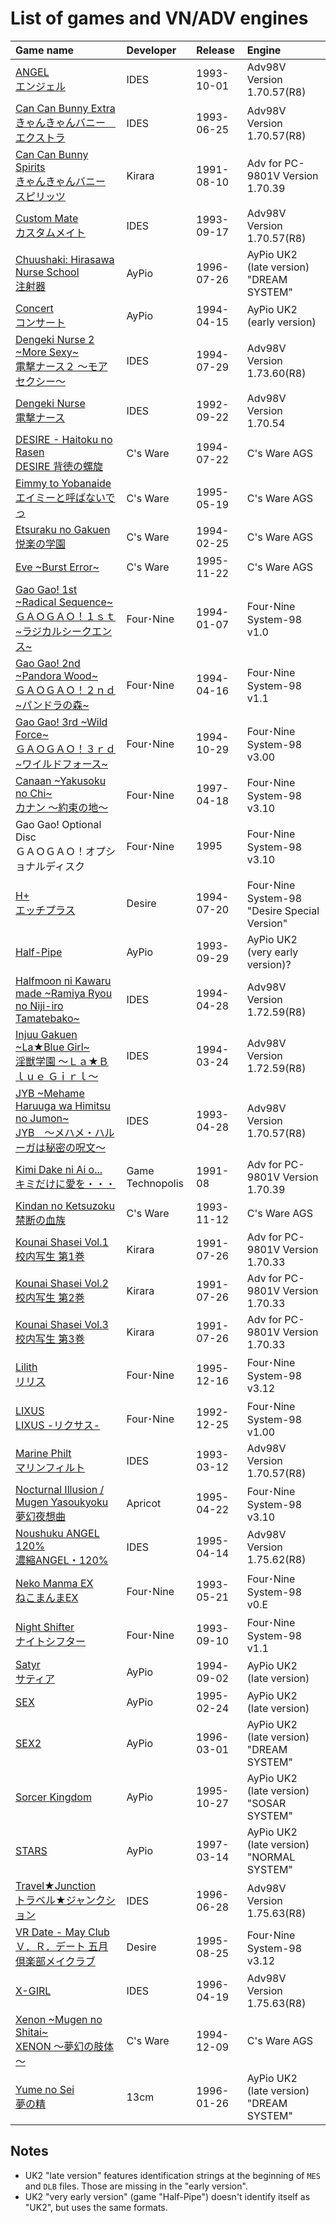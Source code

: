 # List of games and VN/ADV engines

| Game name | Developer | Release | Engine |
|:----------|:----------|:----------|:----------|
| [ANGEL<br/>	エンジェル](https://vndb.org/v8554) | IDES | 1993-10-01 | Adv98V  Version 1.70.57(R8) | |
| [Can Can Bunny Extra<br/>きゃんきゃんバニー　エクストラ](https://vndb.org/v4560) | IDES | 1993-06-25 | Adv98V  Version 1.70.57(R8) |
| [Can Can Bunny Spirits<br/>きゃんきゃんバニー スピリッツ](https://vndb.org/v6480) | Kirara | 1991-08-10 | Adv for PC-9801V  Version 1.70.39 |
| [Custom Mate<br/>カスタムメイト](https://vndb.org/v8834) | IDES | 1993-09-17 | Adv98V  Version 1.70.57(R8) |
| [Chuushaki: Hirasawa Nurse School<br/>注射器](https://vndb.org/v8633) | AyPio | 1996-07-26 | AyPio UK2 (late version) "DREAM SYSTEM" |
| [Concert<br/>コンサート](https://vndb.org/v8828) | AyPio | 1994-04-15 | AyPio UK2 (early version) |
| [Dengeki Nurse 2 \~More Sexy\~<br/>電撃ナース２ ～モアセクシー～](https://vndb.org/v8678) | IDES | 1994-07-29 | Adv98V  Version 1.73.60(R8) |
| [Dengeki Nurse<br/>電撃ナース](https://vndb.org/v8676) | IDES | 1992-09-22 | Adv98V  Version 1.70.54 |
| [DESIRE - Haitoku no Rasen<br/>DESIRE 背徳の螺旋](https://vndb.org/v151) | C's Ware | 1994-07-22 | C's Ware AGS |
| [Eimmy to Yobanaide<br/>エイミーと呼ばないでっ](https://vndb.org/v734) | C's Ware | 1995-05-19 | C's Ware AGS |
| [Etsuraku no Gakuen<br/>悦楽の学園](https://vndb.org/v740) | C's Ware | 1994-02-25 | C's Ware AGS |
| [Eve \~Burst Error\~](https://vndb.org/v147) | C's Ware | 1995-11-22 | C's Ware AGS |
| [Gao Gao! 1st \~Radical Sequence\~<br/>ＧＡＯＧＡＯ！１ｓｔ \~ラジカルシークエンス\~](https://vndb.org/v8694) | Four･Nine | 1994-01-07 | Four･Nine System-98 v1.0 |
| [Gao Gao! 2nd \~Pandora Wood\~<br/>ＧＡＯＧＡＯ！２ｎｄ \~パンドラの森\~](https://vndb.org/v8695) | Four･Nine | 1994-04-16 | Four･Nine System-98 v1.1 |
| [Gao Gao! 3rd \~Wild Force\~<br/>ＧＡＯＧＡＯ！３ｒｄ \~ワイルドフォース\~](https://vndb.org/v8696) | Four･Nine | 1994-10-29 | Four･Nine System-98 v3.00 |
| [Canaan \~Yakusoku no Chi\~<br/>カナン ～約束の地～](https://vndb.org/v8697) | Four･Nine | 1997-04-18 | Four･Nine System-98 v3.10 |
| Gao Gao! Optional Disc<br/>ＧＡＯＧＡＯ！オプショナルディスク | Four･Nine | 1995 | Four･Nine System-98 v3.10 |
| [H+<br/>エッチプラス](https://vndb.org/v8707) | Desire | 1994-07-20 | Four･Nine System-98 "Desire Special Version" |
| [Half-Pipe](https://www.mobygames.com/game/half-pipe) | AyPio | 1993-09-29 | AyPio UK2 (very early version)? |
| [Halfmoon ni Kawaru made \~Ramiya Ryou no Niji-iro Tamatebako\~<br/>](https://vndb.org/v8897) | IDES | 1994-04-28 | Adv98V  Version 1.72.59(R8) |
| [Injuu Gakuen \~La★Blue Girl\~<br/>淫獣学園 ～Ｌａ★Ｂｌｕｅ Ｇｉｒｌ～](https://vndb.org/v8733) | IDES | 1994-03-24 | Adv98V  Version 1.72.59(R8) |
| [JYB \~Mehame Haruuga wa Himitsu no Jumon\~<br/>JYB　～メハメ・ハルーガは秘密の呪文～](https://vndb.org/v11722) | IDES | 1993-04-28 | Adv98V  Version 1.70.57(R8)
| [Kimi Dake ni Ai o...<br/>キミだけに愛を・・・](https://vndb.org/v8749) | Game Technopolis | 1991-08 | Adv for PC-9801V  Version 1.70.39 |
| [Kindan no Ketsuzoku<br/>禁断の血族](https://vndb.org/v739) | C's Ware | 1993-11-12 | C's Ware AGS |
| [Kounai Shasei Vol.1<br/>校内写生 第1巻](https://vndb.org/v8751) | Kirara | 1991-07-26 | Adv for PC-9801V  Version 1.70.33 |
| [Kounai Shasei Vol.2<br/>校内写生 第2巻](https://vndb.org/v8752) | Kirara | 1991-07-26 | Adv for PC-9801V  Version 1.70.33 |
| [Kounai Shasei Vol.3<br/>校内写生 第3巻](https://vndb.org/v8753) | Kirara | 1991-07-26 | Adv for PC-9801V  Version 1.70.33 |
| [Lilith<br/>リリス](https://vndb.org/v8949) | Four･Nine | 1995-12-16 | Four･Nine System-98 v3.12 |
| [LIXUS<br/>LIXUS -リクサス-](https://vndb.org/v37152) | Four･Nine | 1992-12-25 | Four･Nine System-98 v1.00 |
| [Marine Philt<br/>マリンフィルト](https://vndb.org/v8961) | IDES | 1993-03-12 | Adv98V  Version 1.70.57(R8) |
| [Nocturnal Illusion / Mugen Yasoukyoku<br/>夢幻夜想曲](https://vndb.org/v725) | Apricot | 1995-04-22 | Four･Nine System-98 v3.10 |
| [Noushuku ANGEL 120%<br/>濃縮ANGEL・120%](https://vndb.org/v8991) | IDES | 1995-04-14 | Adv98V  Version 1.75.62(R8) |
| [Neko Manma EX<br/>ねこまんまEX](https://vndb.org/v37151) | Four･Nine | 1993-05-21 | Four･Nine System-98 v0.E |
| [Night Shifter<br/>ナイトシフター](https://vndb.org/v8982) | Four･Nine | 1993-09-10 | Four･Nine System-98 v1.1 |
| [Satyr<br/>サティア](https://vndb.org/v15184) | AyPio | 1994-09-02 | AyPio UK2 (late version) |
| [SEX](https://vndb.org/v4916) | AyPio | 1995-02-24 | AyPio UK2 (late version) |
| [SEX2](https://vndb.org/v9081) | AyPio | 1996-03-01 | AyPio UK2 (late version) "DREAM SYSTEM" |
| [Sorcer Kingdom](https://www.mobygames.com/game/sorcer-kingdom) | AyPio | 1995-10-27| AyPio UK2 (late version) "SOSAR SYSTEM" |
| [STARS](https://vndb.org/v9097) | AyPio | 1997-03-14 | AyPio UK2 (late version) "NORMAL SYSTEM" |
| [Travel★Junction<br/>トラベル★ジャンクション](https://vndb.org/v9133) | IDES | 1996-06-28 | Adv98V  Version 1.75.63(R8) |
| [VR Date - May Club<br/>Ｖ．Ｒ．デート 五月倶楽部メイクラブ](https://vndb.org/v190) | Desire | 1995-08-25 | Four･Nine System-98 v3.12 |
| [X-GIRL](https://vndb.org/v8717) | IDES | 1996-04-19 | Adv98V  Version 1.75.63(R8) |
| [Xenon \~Mugen no Shitai\~<br/>XENON ～夢幻の肢体～](https://vndb.org/v7474) | C's Ware | 1994-12-09 | C's Ware AGS |
| [Yume no Sei<br/>夢の精](https://vndb.org/v9165) | 13cm | 1996-01-26 | AyPio UK2 (late version) "DREAM SYSTEM" |


## Notes

- UK2 "late version" features identification strings at the beginning of `MES` and `DLB` files. Those are missing in the "early version".
- UK2 "very early version" (game "Half-Pipe") doesn't identify itself as "UK2", but uses the same formats.

